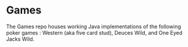 # Games
The Games repo houses working Java implementations of the following poker games : Western (aka five card stud), Deuces Wild, and One Eyed Jacks Wild.
